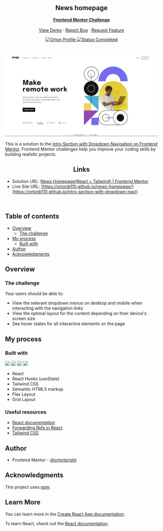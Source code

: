 <div id="top"></div>

<div align="center">

  <h2 align="center">News homepage</h2>
  <p align="center">
    <a href="https://www.frontendmentor.io/challenges/intro-section-with-dropdown-navigation-ryaPetHE5"><strong>Frontend Mentor Challenge</strong></a>
    <br />
    <br />
    <a href="https://ortonb110.github.io/intro-section-with-dropdown-nav/">View Demo</a>
    ·
    <a href="https://github.com/ortonb110/intro-section-with-dropdown-nav/issues" target="_blank">Report Bug</a>
    ·
    <a href="https://github.com/ortonb110/intro-section-with-dropdown-nav/issues" target="_blank">Request Feature</a>
  </p>
</div>

<!-- Bagdes -->
<div align="center">
  <!-- Profile -->
  <a href="https://www.frontendmentor.io/profile/ortonb110">
    <img src="https://img.shields.io/badge/Profile-Bright%20Orton-brightgreen" alt="Orton Profile">
  </a>
  <!-- Status -->
    <a href="#">
    <img src="https://img.shields.io/badge/Status-Completed-brightgreen?style=for-the-badge" alt="Status Completed">
  </a>

</div>

#

<div align="center">

![](./src/assets/images/Screenshot%202023-02-02%20020750.jpg)

</div>

This is a solution to the [Intro Section with Dropdown Navigation on Frontend Mentor](https://www.frontendmentor.io/challenges/intro-section-with-dropdown-navigation-ryaPetHE5/hub). Frontend Mentor challenges help you improve your coding skills by building realistic projects.

<h2 align="center">Links</h2>

- Solution URL: [News Homepage(React + Tailwind) | Frontend Mentor](https://www.frontendmentor.io/solutions/intro-section-with-a-dropdown-navigation-gta6zWT-m1)
- Live Site URL: [https://ortonb110.github.io/news-homepage/](https://ortonb110.github.io/intro-section-with-dropdown-nav/)

<br>

## Table of contents

- [Overview](#overview)
  - [The challenge](#the-challenge)
- [My process](#my-process)
  - [Built with](#built-with)
- [Author](#author)
- [Acknowledgments](#acknowledgments)

## Overview

### The challenge

Your users should be able to:

- View the relevant dropdown menus on desktop and mobile when interacting with the navigation links
- View the optimal layout for the content depending on their device's screen size
- See hover states for all interactive elements on the page

## My process

### Built with

<!-- Bagdes -->

![](https://img.shields.io/badge/React-20232A?style=for-the-badge&logo=react&logoColor=61DAFB)
![](https://img.shields.io/badge/HTML5-E34F26?style=for-the-badge&logo=html5&logoColor=white)
![](https://img.shields.io/badge/CSS3-1572B6?style=for-the-badge&logo=css3&logoColor=white)
[](https://img.shields.io/badge/Tailwind%20CSS-38B2AC?style=for-the-badge&logo=tailwind-css&logoColor=white)
![](https://img.shields.io/badge/Git-F05032?style=for-the-badge&logo=git&logoColor=white)

- React
- React Hooks (useState)
- Tailwind CSS
- Semantic HTML5 markup
- Flex Layout
- Grid Layout

### Useful resources

- [React documentation](https://reactjs.org/)
- [Forwarding Refs in React](https://reactjs.org/docs/forwarding-refs.html)
- [Tailwind CSS](https://tailwindcss.com/)

## Author

- Frontend Mentor - [@ortonbright](https://www.frontendmentor.io/profile/ortonb110)

## Acknowledgments

This project uses [npm](https://www.npmjs.com/).

## Learn More

You can learn more in the [Create React App documentation](https://facebook.github.io/create-react-app/docs/getting-started).

To learn React, check out the [React documentation](https://reactjs.org/).
